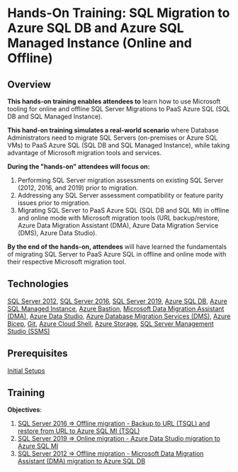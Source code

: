 # Hands-On Training: SQL Migration to Azure SQL DB and Azure SQL Managed Instance (Online and Offline)

## Overview 

**This hands-on training enables attendees to** learn how to use Microsoft tooling for online and offline SQL Server Migrations to PaaS Azure SQL (SQL DB and SQL Managed Instance).

**This hand-on training simulates a real-world scenario** where Database Administrators need to migrate SQL Servers (on-premises or Azure SQL VMs) to PaaS Azure SQL (SQL DB and SQL Managed Instance), while taking advantage of Microsoft migration tools and services. 

**During the "hands-on" attendees will focus on:**
1. Performing SQL Server migration assessments on existing SQL Server (2012, 2016, and 2019) prior to migration. 
2. Addressing any SQL Server assessment compatibility or feature parity issues prior to migration. 
3. Migrating SQL Server to PaaS Azure SQL (SQL DB and SQL MI) in offline and online mode with Microsoft migration tools (URL backup/restore, Azure Data Migration Assistant (DMA), Azure Data Migration Service (DMS), Azure Data Studio). 

**By the end of the hands-on, attendees** will have learned the fundamentals of migrating SQL Server to PaaS Azure SQL in offline and online mode with their respective Microsoft migration tool. 

## Technologies

[SQL Server 2012](https://learn.microsoft.com/en-us/previous-versions/sql/sql-server-2012/ms130214(v=sql.110)),
[SQL Server 2016](https://learn.microsoft.com/en-us/sql/sql-server/?view=sql-server-2016), 
[SQL Server 2019](https://learn.microsoft.com/en-us/sql/sql-server/?view=sql-server-ver15), 
[Azure SQL DB](https://learn.microsoft.com/en-us/azure/azure-sql/database/?view=azuresql), 
[Azure SQL Managed Instance](https://learn.microsoft.com/en-us/azure/azure-sql/database/?view=azuresql), 
[Azure Bastion](https://learn.microsoft.com/en-us/azure/bastion/),
[Microsoft Data Migration Assistant (DMA)](https://learn.microsoft.com/en-us/sql/dma/dma-overview?view=sql-server-ver16),
[Azure Data Studio](https://learn.microsoft.com/en-us/sql/azure-data-studio/?view=sql-server-ver15),
[Azure Database Migration Services (DMS)](https://learn.microsoft.com/en-us/azure/dms/dms-overview),
[Azure Bicep](https://learn.microsoft.com/en-us/azure/azure-resource-manager/bicep/),
[Git](https://git-scm.com/docs),
[Azure Cloud Shell](https://learn.microsoft.com/en-us/azure/cloud-shell/overview),
[Azure Storage](https://learn.microsoft.com/en-us/azure/storage/), 
[SQL Server Management Studio (SSMS)](https://learn.microsoft.com/en-us/sql/ssms/sql-server-management-studio-ssms?view=sql-server-ver16) 

## Prerequisites
[Initial Setups](./setup/setup.md)

## Training 
      
**Objectives**:
1. [SQL Server 2016 => Offline migration - Backup to URL (TSQL) and restore from URL to Azure SQL MI (TSQL)](./training/sql2016backup.md)
2. [SQL Server 2019 => Online migration - Azure Data Studio migration to Azure SQL MI](./training/sql2019ads.md)
3. [SQL Server 2012 => Offline migration - Microsoft Data Migration Assistant (DMA) migration to Azure SQL DB](./training/sql2012dma.md)


